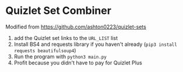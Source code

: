 # Quizlet Set Combiner

Modified from https://github.com/ashton0223/quizlet-sets

1. add the Quizlet set links to the `URL_LIST` list
2. Install BS4 and requests library if you haven't already (`pip3 install requests beautifulsoup4`)
3. Run the program with `python3 main.py`
4. Profit because you didn't have to pay for Quizlet Plus